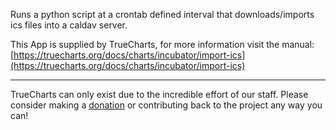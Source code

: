 Runs a python script at a crontab defined interval that downloads/imports ics files into a caldav server.

This App is supplied by TrueCharts, for more information visit the manual: [https://truecharts.org/docs/charts/incubator/import-ics](https://truecharts.org/docs/charts/incubator/import-ics)

---

TrueCharts can only exist due to the incredible effort of our staff.
Please consider making a [donation](https://truecharts.org/docs/about/sponsor) or contributing back to the project any way you can!
